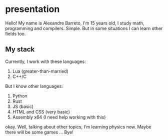 # presentation
Hello! My name is Alexandre Barreto, I'm 15 years old, I study math, programming and compilers. Simple. But in some situations I can learn other fields too.

## My stack
Currently, I work with these languages:
1. Lua (greater-than-married)
2. C++/C

But I know other languages:

1. Python
2. Rust
3. JS (basic)
4. HTML and CSS (very basic)
5. Assembly x64 (I need help working with this)

okay. Well, talking about other topics, I'm learning physics now. Maybe there will be some games ...
Bye!
